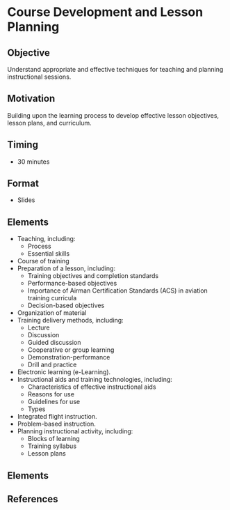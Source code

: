 # Course Development and Lesson Planning

## Objective

Understand appropriate and effective techniques for teaching and planning instructional sessions.

## Motivation

Building upon the learning process to develop effective lesson objectives, lesson plans, and curriculum.

## Timing

- 30 minutes

## Format

- Slides

## Elements

- Teaching, including:
  - Process
  - Essential skills
- Course of training
- Preparation of a lesson, including:
  - Training objectives and completion standards
  - Performance-based objectives
  - Importance of Airman Certification Standards (ACS) in aviation training curricula
  - Decision-based objectives
- Organization of material
- Training delivery methods, including:
  - Lecture
  - Discussion
  - Guided discussion
  - Cooperative or group learning
  - Demonstration-performance
  - Drill and practice
- Electronic learning (e-Learning).
- Instructional aids and training technologies, including:
  - Characteristics of effective instructional aids
  - Reasons for use
  - Guidelines for use
  - Types
- Integrated flight instruction.
- Problem-based instruction.
- Planning instructional activity, including:
  - Blocks of learning
  - Training syllabus
  - Lesson plans

## Elements

## References

